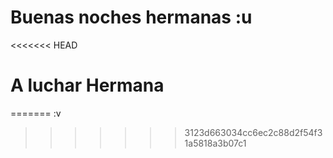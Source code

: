 # Buenas noches hermanas :u
<<<<<<< HEAD

# A luchar Hermana
=======
:v
>>>>>>> 3123d663034cc6ec2c88d2f54f31a5818a3b07c1
